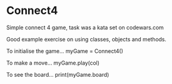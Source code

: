 # Connect4
Simple connect 4 game, task was a kata set on codewars.com

Good example exercise on using classes, objects and methods.

To initialise the game...
myGame = Connect4()

To make a move...
myGame.play(col)

To see the board...
print(myGame.board)

